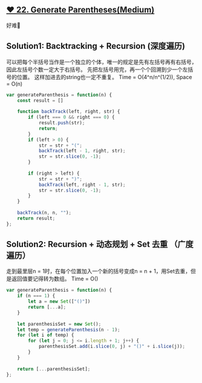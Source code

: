 ## [❤️ 22. Generate Parentheses(Medium)](https://leetcode.com/problems/generate-parentheses/)

好难🤯

## Solution1: Backtracking + Recursion (深度遍历)
可以把每个半括号当作是一个独立的个体，唯一的规定是先有左括号再有右括号，因此左括号个数一定大于右括号。
先把左括号用完，再一个个回溯到少一个左括号的位置。
这样加进去的string也一定不重复。
Time = O(4^n/n^(1/2)), Space = O(n) 

```javascript
var generateParenthesis = function(n) {
    const result = []
    
    function backTrack(left, right, str) {
        if (left === 0 && right === 0) {
            result.push(str);
            return;
        }
        if (left > 0) {
            str = str + "(";
            backTrack(left - 1, right, str);
            str = str.slice(0, -1);
        }
        
        if (right > left) {
            str = str + ")";
            backTrack(left, right - 1, str);
            str = str.slice(0, -1);
        }
    }
    
    backTrack(n, n, "");
    return result;
};
```

## Solution2: Recursion + 动态规划 + Set 去重 （广度遍历）
走到最里层n = 1时，在每个位置加入一个新的括号变成n = n + 1，用Set去重，但是返回值要记得转为数组。
Time = O()

```javascript
var generateParenthesis = function(n) {
    if (n === 1) {
        let a = new Set(["()"])
        return [...a];
    }
    
    let parenthesisSet = new Set();
    let temp = generateParenthesis(n - 1);
    for (let i of temp) {
        for (let j = 0; j <= i.length + 1; j++) {
            parenthesisSet.add(i.slice(0, j) + "()" + i.slice(j));
        }
    }
    
    return [...parenthesisSet];
};
```

